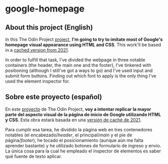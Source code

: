 # google-homepage
## About this project (English)
In this The Odin Project [project](https://www.theodinproject.com/paths/foundations/courses/foundations/lessons/html-css), **I'm going to try to imitate most of Google's homepage visual appearance using HTML and CSS**. This work'll be based in a [cached version from 2021](https://web.archive.org/web/2/https://www.google.com/webhp?hl=es-419&sa=X&ved=0ahUKEwjUyKjqqcLyAhUJp5UCHYguBWQQPAgI).

In order to fulfill that task, I've divided the webpage in three notable containers (the header, the main one and the footer), I've tinkered with positioning (although I still've got a ways to go) and I've used input and submit form buttons. Finding out which font to apply is the only thing I've used the element inspector for.

## Sobre este proyecto (español)
En este [proyecto](https://www.theodinproject.com/paths/foundations/courses/foundations/lessons/html-css) de The Odin Project, **voy a intentar replicar la mayor parte del aspecto visual de la página de inicio de Google utilizando HTML y CSS**. Esta obra estará basada en una [versión de caché de 2021](https://web.archive.org/web/2/https://www.google.com/webhp?hl=es-419&sa=X&ved=0ahUKEwjUyKjqqcLyAhUJp5UCHYguBWQQPAgI).

Para cumplir esa tarea, he dividido la pàgina web en tres contenedores notables (el encabezado/*header*, el principal/*main* y el pie de página/*footer*), he tocado el posicionamiento (aunque aùn me falta aprender bastante) y he utilizado botones de formulario de ingreso y envío. La ùnica cosa para la cual he empleado el inspector de elementos es saber qué fuente de texto aplicar.
